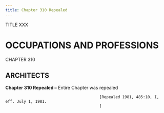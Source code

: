 ```yaml
---
title: Chapter 310 Repealed
---
```


TITLE XXX
                                             
OCCUPATIONS AND PROFESSIONS
===========================

CHAPTER 310
                                             
ARCHITECTS
------------

**Chapter 310 Repealed –** Entire Chapter was repealed


                                             [Repealed 1981, 485:10, I, eff. July 1, 1981.
                                             ]
